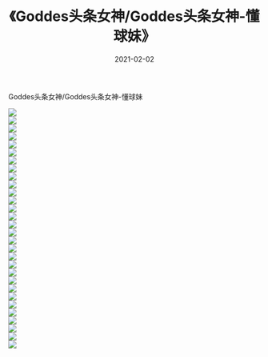 ﻿---
layout: post
title:  《Goddes头条女神/Goddes头条女神-懂球妹》
date:   2021-02-02
img: http://pic.660000.xyz/1:/网络美图/2021/Goddes头条女神/Goddes头条女神-懂球妹/000.jpg
categories: [美女, 清纯, 唯美]
---

Goddes头条女神/Goddes头条女神-懂球妹

 ![](http://pic.660000.xyz/1:/网络美图/2021/Goddes头条女神/Goddes头条女神-懂球妹/001.jpg) <br>![](http://pic.660000.xyz/1:/网络美图/2021/Goddes头条女神/Goddes头条女神-懂球妹/002.jpg) <br>![](http://pic.660000.xyz/1:/网络美图/2021/Goddes头条女神/Goddes头条女神-懂球妹/003.jpg) <br>![](http://pic.660000.xyz/1:/网络美图/2021/Goddes头条女神/Goddes头条女神-懂球妹/004.jpg) <br>![](http://pic.660000.xyz/1:/网络美图/2021/Goddes头条女神/Goddes头条女神-懂球妹/005.jpg) <br>![](http://pic.660000.xyz/1:/网络美图/2021/Goddes头条女神/Goddes头条女神-懂球妹/006.jpg) <br>![](http://pic.660000.xyz/1:/网络美图/2021/Goddes头条女神/Goddes头条女神-懂球妹/007.jpg) <br>![](http://pic.660000.xyz/1:/网络美图/2021/Goddes头条女神/Goddes头条女神-懂球妹/008.jpg) <br>![](http://pic.660000.xyz/1:/网络美图/2021/Goddes头条女神/Goddes头条女神-懂球妹/009.jpg) <br>![](http://pic.660000.xyz/1:/网络美图/2021/Goddes头条女神/Goddes头条女神-懂球妹/010.jpg) <br>![](http://pic.660000.xyz/1:/网络美图/2021/Goddes头条女神/Goddes头条女神-懂球妹/011.jpg) <br>![](http://pic.660000.xyz/1:/网络美图/2021/Goddes头条女神/Goddes头条女神-懂球妹/012.jpg) <br>![](http://pic.660000.xyz/1:/网络美图/2021/Goddes头条女神/Goddes头条女神-懂球妹/013.jpg) <br>![](http://pic.660000.xyz/1:/网络美图/2021/Goddes头条女神/Goddes头条女神-懂球妹/014.jpg) <br>![](http://pic.660000.xyz/1:/网络美图/2021/Goddes头条女神/Goddes头条女神-懂球妹/015.jpg) <br>![](http://pic.660000.xyz/1:/网络美图/2021/Goddes头条女神/Goddes头条女神-懂球妹/016.jpg) <br>![](http://pic.660000.xyz/1:/网络美图/2021/Goddes头条女神/Goddes头条女神-懂球妹/017.jpg) <br>![](http://pic.660000.xyz/1:/网络美图/2021/Goddes头条女神/Goddes头条女神-懂球妹/018.jpg) <br>![](http://pic.660000.xyz/1:/网络美图/2021/Goddes头条女神/Goddes头条女神-懂球妹/019.jpg) <br>![](http://pic.660000.xyz/1:/网络美图/2021/Goddes头条女神/Goddes头条女神-懂球妹/020.jpg) <br>![](http://pic.660000.xyz/1:/网络美图/2021/Goddes头条女神/Goddes头条女神-懂球妹/021.jpg) <br>![](http://pic.660000.xyz/1:/网络美图/2021/Goddes头条女神/Goddes头条女神-懂球妹/022.jpg) <br>![](http://pic.660000.xyz/1:/网络美图/2021/Goddes头条女神/Goddes头条女神-懂球妹/023.jpg) <br>![](http://pic.660000.xyz/1:/网络美图/2021/Goddes头条女神/Goddes头条女神-懂球妹/024.jpg) <br>![](http://pic.660000.xyz/1:/网络美图/2021/Goddes头条女神/Goddes头条女神-懂球妹/025.jpg) <br>![](http://pic.660000.xyz/1:/网络美图/2021/Goddes头条女神/Goddes头条女神-懂球妹/026.jpg) <br>![](http://pic.660000.xyz/1:/网络美图/2021/Goddes头条女神/Goddes头条女神-懂球妹/027.jpg) <br>![](http://pic.660000.xyz/1:/网络美图/2021/Goddes头条女神/Goddes头条女神-懂球妹/028.jpg) <br>![](http://pic.660000.xyz/1:/网络美图/2021/Goddes头条女神/Goddes头条女神-懂球妹/029.jpg) <br>![](http://pic.660000.xyz/1:/网络美图/2021/Goddes头条女神/Goddes头条女神-懂球妹/030.jpg) <br>